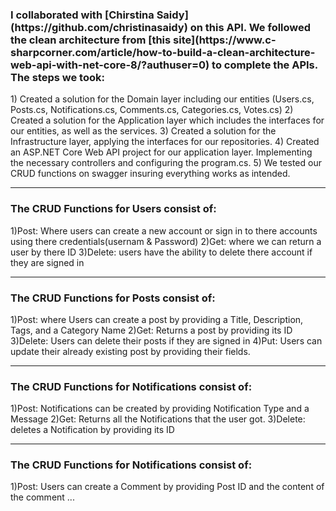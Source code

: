 <h3>I collaborated with [Chirstina Saidy](https://github.com/christinasaidy) on this API. We followed the clean architecture from [this site](https://www.c-sharpcorner.com/article/how-to-build-a-clean-architecture-web-api-with-net-core-8/?authuser=0) to complete the APIs. The steps we took: </h3>
1) Created a solution for the Domain layer including our entities (Users.cs, Posts.cs, Notifications.cs, Comments.cs, Categories.cs, Votes.cs)
2) Created a solution for the Application layer which includes the interfaces for our entities, as well as the services.
3) Created a solution for the Infrastructure layer, applying the interfaces for our repositories.
4) Created an ASP.NET Core Web API project for our application layer. Implementing the necessary controllers and configuring the program.cs.
5) We tested our CRUD functions on swagger insuring everything works as intended.

-------------------------------------------------------------------------------------

<h3>The CRUD Functions for Users consist of:</h3>
1)Post: Where users can create a new account or sign in to there accounts using there credentials(usernam & Password)
2)Get: where we can return a user by there ID
3)Delete: users have the ability to delete there account if they are signed in

-------------------------------------------------------------------------------------

<h3>The CRUD Functions for Posts consist of:</h3>
1)Post: where Users can create a post by providing a Title, Description, Tags, and a Category Name
2)Get: Returns a post by providing its ID
3)Delete: Users can delete their posts if they are signed in
4)Put: Users can update their already existing post by providing their fields.

-------------------------------------------------------------------------------------

<h3>The CRUD Functions for Notifications consist of:</h3>
1)Post: Notifications can be created by providing Notification Type and a Message
2)Get: Returns all the Notifications that the user got.
3)Delete: deletes a Notification by providing its ID

-------------------------------------------------------------------------------------

<h3>The CRUD Functions for Notifications consist of:</h3>
1)Post: Users can create a Comment by providing Post ID and the content of the comment
...


